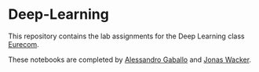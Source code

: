 # Deep-Learning
This repository contains the lab assignments for the Deep Learning class [Eurecom](http://www.eurecom.fr/en).

These notebooks are completed by [Alessandro Gaballo](http://www.github.com/alegaballo) and [Jonas Wacker](https://github.com/joneswack).
